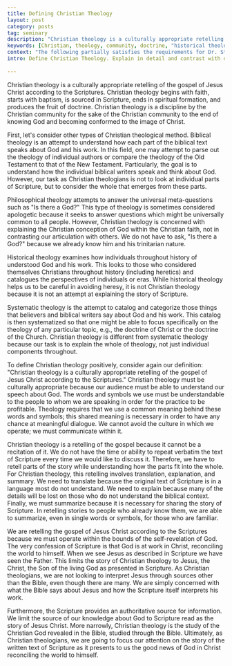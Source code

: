```yaml
---
title: Defining Christian Theology
layout: post
category: posts
tag: seminary
description: "Christian theology is a culturally appropriate retelling of the gospel of Jesus Christ according to the Scriptures. Christian theology begins with faith, starts with baptism, is sourced in Scripture, ends in spiritual formation, and produces the fruit of doctrine."
keywords: [Christian, theology, community, doctrine, "historical theology", "philosophical theology", "historical theology", "systematic theology", apologetics, "biblical theology"]
context: "The following partially satisfies the requirements for Dr. Steven McKinion's Christian Theology I class at Southeastern Baptist Theological Seminary."
intro: Define Christian Theology. Explain in detail and contrast with other theological disciplines.
 
---
```


Christian theology is a culturally appropriate retelling of the gospel of Jesus Christ according to the Scriptures. Christian theology begins with faith, starts with baptism, is sourced in Scripture, ends in spiritual formation, and produces the fruit of doctrine. Christian theology is a discipline by the Christian community for the sake of the Christian community to the end of knowing God and becoming conformed to the image of Christ.

First, let's consider other types of Christian theological method. Biblical theology is an attempt to understand how each part of the biblical text speaks about God and his work. In this field, one may attempt to parse out the theology of individual authors or compare the theology of the Old Testament to that of the New Testament. Particularly, the goal is to understand how the individual biblical writers speak and think about God. However, our task as Christian theologians is not to look at individual parts of Scripture, but to consider the whole that emerges from these parts.

Philosophical theology attempts to answer the universal meta-questions such as "Is there a God?" This type of theology is sometimes considered apologetic because it seeks to answer questions which might be universally common to all people. However, Christian theology is concerned with explaining the Christian conception of God within the Christian faith, not in contrasting our articulation with others. We do not have to ask, "Is there a God?" because we already know him and his trinitarian nature.

Historical theology examines how individuals throughout history of understood God and his work. This looks to those who considered themselves Christians throughout history (including heretics) and catalogues the perspectives of individuals or eras. While historical theology helps us to be careful in avoiding heresy, it is not Christian theology because it is not an attempt at explaining the story of Scripture.

Systematic theology is the attempt to catalog and categorize those things that believers and biblical writers say about God and his work. This catalog is then systematized so that one might be able to focus specifically on the theology of any particular topic, e.g., the doctrine of Christ or the doctrine of the Church. Christian theology is different from systematic theology because our task is to explain the whole of theology, not just individual components throughout.

To define Christian theology positively, consider again our definition: "Christian theology is a culturally appropriate retelling of the gospel of Jesus Christ according to the Scriptures." Christian theology must be culturally appropriate because our audience must be able to understand our speech about God. The words and symbols we use must be understandable to the people to whom we are speaking in order for the practice to be profitable. Theology requires that we use a common meaning behind these words and symbols; this shared meaning is necessary in order to have any chance at meaningful dialogue. We cannot avoid the culture in which we operate; we must communicate within it.

Christian theology is a retelling of the gospel because it cannot be a recitation of it. We do not have the time or ability to repeat verbatim the text of Scripture every time we would like to discuss it. Therefore, we have to retell parts of the story while understanding how the parts fit into the whole. For Christian theology, this retelling involves translation, explanation, and summary. We need to translate because the original text of Scripture is in a language most do not understand. We need to explain because many of the details will be lost on those who do not understand the biblical context. Finally, we must summarize because it is necessary for sharing the story of Scripture. In retelling stories to people who already know them, we are able to summarize, even in single words or symbols, for those who are familiar.

We are retelling the gospel of Jesus Christ according to the Scriptures because we must operate within the bounds of the self-revelation of God. The very confession of Scripture is that God is at work in Christ, reconciling the world to himself. When we see Jesus as described in Scripture we have seen the Father. This limits the story of Christian theology to Jesus, the Christ, the Son of the living God as presented in Scripture. As Christian theologians, we are not looking to interpret Jesus through sources other than the Bible, even though there are many. We are simply concerned with what the Bible says about Jesus and how the Scripture itself interprets his work. 

Furthermore, the Scripture provides an authoritative source for information. We limit the source of our knowledge about God to Scripture read as the story of Jesus Christ. More narrowly, Christian theology is the study of the Christian God revealed in the Bible, studied through the Bible. Ultimately, as Christian theologians, we are going to focus our attention on the story of the written text of Scripture as it presents to us the good news of God in Christ reconciling the world to himself.
